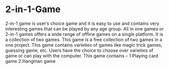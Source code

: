 # 2-in-1-Game
2-in-1 game is user’s choice game and it is easy to use and contains very interesting games that can be played by any age group. All in one games or 2-in-1 games offers a wide range of offline games on a single platform. It is a collection of two games. This game is a free collection of two games in a one project. This game contains varieties of games like magic trick games, guessing game, etc. Users have the choice to choose over varieties of game or can play with the computer. 
This game contains – 
1.Playing card game 
2.Hangman game
